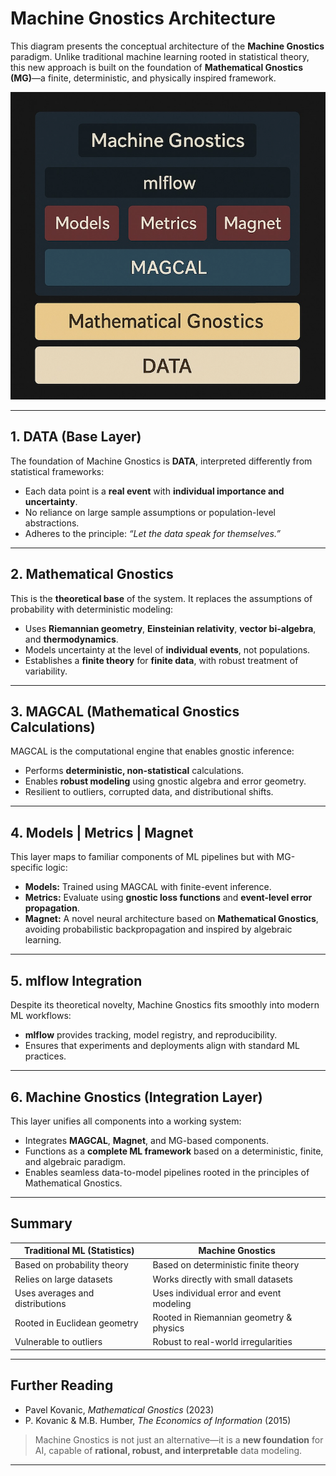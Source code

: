 # Machine Gnostics Architecture

This diagram presents the conceptual architecture of the **Machine Gnostics** paradigm. Unlike traditional machine learning rooted in statistical theory, this new approach is built on the foundation of **Mathematical Gnostics (MG)**—a finite, deterministic, and physically inspired framework.

![Machine Gnostics Architecture](images/mg1.png)
<!-- <p align="center">
  <img src="images/mg1.png" alt="Machine Gnostics Architecture" width="300"/>
</p> -->


---

## 1. DATA (Base Layer)

The foundation of Machine Gnostics is **DATA**, interpreted differently from statistical frameworks:

- Each data point is a **real event** with **individual importance and uncertainty**.
- No reliance on large sample assumptions or population-level abstractions.
- Adheres to the principle: _“Let the data speak for themselves.”_

---

## 2. Mathematical Gnostics

This is the **theoretical base** of the system. It replaces the assumptions of probability with deterministic modeling:

- Uses **Riemannian geometry**, **Einsteinian relativity**, **vector bi-algebra**, and **thermodynamics**.
- Models uncertainty at the level of **individual events**, not populations.
- Establishes a **finite theory** for **finite data**, with robust treatment of variability.

---

## 3. MAGCAL (Mathematical Gnostics Calculations)

MAGCAL is the computational engine that enables gnostic inference:

- Performs **deterministic, non-statistical** calculations.
- Enables **robust modeling** using gnostic algebra and error geometry.
- Resilient to outliers, corrupted data, and distributional shifts.

---

## 4. Models | Metrics | Magnet

This layer maps to familiar components of ML pipelines but with MG-specific logic:

- **Models:** Trained using MAGCAL with finite-event inference.
- **Metrics:** Evaluate using **gnostic loss functions** and **event-level error propagation**.
- **Magnet:** A novel neural architecture based on **Mathematical Gnostics**, avoiding probabilistic backpropagation and inspired by algebraic learning.

---

## 5. mlflow Integration

Despite its theoretical novelty, Machine Gnostics fits smoothly into modern ML workflows:

- **mlflow** provides tracking, model registry, and reproducibility.
- Ensures that experiments and deployments align with standard ML practices.

---

## 6. Machine Gnostics (Integration Layer)

This layer unifies all components into a working system:

- Integrates **MAGCAL**, **Magnet**, and MG-based components.
- Functions as a **complete ML framework** based on a deterministic, finite, and algebraic paradigm.
- Enables seamless data-to-model pipelines rooted in the principles of Mathematical Gnostics.

---

## Summary

| Traditional ML (Statistics)        | Machine Gnostics                         |
|------------------------------------|------------------------------------------|
| Based on probability theory        | Based on deterministic finite theory     |
| Relies on large datasets           | Works directly with small datasets       |
| Uses averages and distributions    | Uses individual error and event modeling |
| Rooted in Euclidean geometry       | Rooted in Riemannian geometry & physics  |
| Vulnerable to outliers             | Robust to real-world irregularities      |

---

## Further Reading

- Pavel Kovanic, _Mathematical Gnostics_ (2023)
- P. Kovanic & M.B. Humber, _The Economics of Information_ (2015)

> Machine Gnostics is not just an alternative—it is a **new foundation** for AI, capable of **rational, robust, and interpretable** data modeling.

---